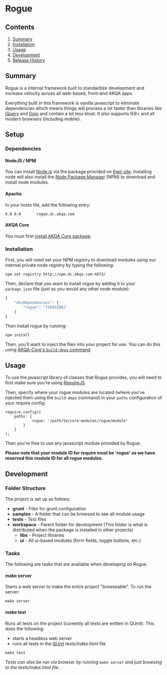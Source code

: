 # Rogue

## Contents

1. [Summary](#summary)
1. [Installation](#installation)
1. [Usage](#usage)
1. [Development](#development)
1. [Release History](#release-history)

<a name="summary"></a>
## Summary
Rogue is a internal framework built to standardize development and increase velocity across all web-based, front-end AKQA apps.

Everything built in this framework is vanilla javascript to eliminate dependencies which means things will process a lot faster than libraries like [jQuery](http://jquery.com/) and [Dojo](http://dojotoolkit.org/) and contain a lot less bloat. It also supports IE8+ and all modern browsers (including mobile).

<a name="installation"></a>

## Setup

### Dependencies

#### NodeJS / NPM

You can install [Node.js](http://www.nodejs.org/) via the package provided on [their site](http://www.nodejs.org). Installing node will also install the [Node Package Manager](https://github.com/npm/npm) (NPM) to download and install node modules.

#### Apache

In your hosts file, add the following entry:

```
0.0.0.0       rogue.dc.akqa.com
```

#### AKQA Core

You must first [install AKQA Core package](https://github.com/AKQADC/AKQA-Core#installation).


### Installation

First, you will need set your NPM registry to download modules using our internal private node registry by typing the following:

```
npm set registry http://npm.dc.akqa.com:4873/
```

Then, declare that you want to install rogue by adding it to your `package.json` file (just as you would any other node module):

```javascript
{
    "devDependencies": {
        "rogue": "[VERSION]"
    }
}
```

Then install rogue by running:

```
npm install
```

Then, you'll want to inject the files into your project for use. You can do this using [AKQA-Core's `build-deps` command](https://github.com/AKQADC/AKQA-Core#build-deps).

<a name="usage"></a>
## Usage

To use the javascript library of classes that Rogue provides, you will need to first make sure you're using [RequireJS](http://requirejs.org/).

Then, specify where your rogue modules are located (where you've injected them using the `build-deps` command) in your `paths` configuration of your require config:

```
require.config({
    paths: {
            rogue: '/path/to/core-modules/rogue/module'
        }
    }
);
```

Then you're free to use any javascript module provided by Rogue.

__Please note that your module ID for require must be 'rogue' as we have reserved this module ID for all rogue modules.__

<a name="development"></a>
## Development

### Folder Structure

The project is set up as follows:

* **grunt** - Files for grunt configuration
* **samples** - A folder that can be browsed to see all module usage
* **tests** - Test files
* **workspace** - Parent folder for development (This folder is what is distributed when the package is installed in other projects)
    * **libs** - Project libraries
    * **ui** - All ui-based modules (form fields, toggle buttons, etc.)

### Tasks

The following are tasks that are available when developing on Rogue.

#### make server

Starts a web server to make the entire project "browseable".  To run the server:

```
make server
```

#### make test

Runs all tests on the project (currently all tests are written in QUnit).  This does the following:
* starts a headless web server
* runs all tests in the [QUnit](http://qunitjs.com) tests/index.html file

```
make test
```

_Tests can also be run via browser by running `make server` and just browsing to the tests/index.html file._


